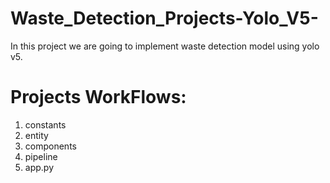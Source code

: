 # Waste_Detection_Projects-Yolo_V5-
In this project we are going to implement waste detection model using yolo v5.

# Projects WorkFlows:
1. constants
2. entity
3. components
4. pipeline
5. app.py
